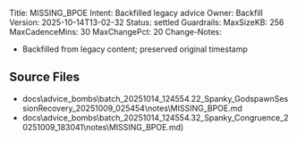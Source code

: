 Title: MISSING_BPOE
Intent: Backfilled legacy advice
Owner: Backfill
Version: 2025-10-14T13-02-32
Status: settled
Guardrails:
  MaxSizeKB: 256
  MaxCadenceMins: 30
  MaxChangePct: 20
Change-Notes:
  - Backfilled from legacy content; preserved original timestamp

## Source Files
- docs\advice_bombs\batch_20251014_124554\.22_Spanky_GodspawnSessionRecovery_20251009_025454\notes\MISSING_BPOE.md
- docs\advice_bombs\batch_20251014_124554\.32_Spanky_Congruence_20251009_183041\notes\MISSING_BPOE.md)
